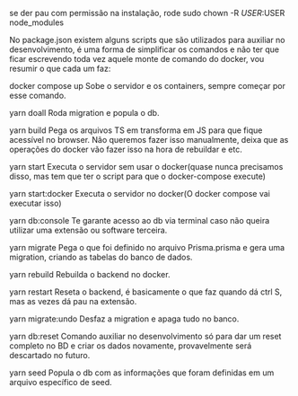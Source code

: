 se der pau com permissão na instalação, rode
sudo chown -R $USER:$USER node_modules

No package.json existem alguns scripts que são utilizados para auxiliar no desenvolvimento, é uma forma de simplificar os comandos e não ter que ficar escrevendo toda vez aquele monte de comando do docker, vou resumir o que cada um faz:

docker compose up
Sobe o servidor e os containers, sempre começar por esse comando.

yarn doall
Roda migration e popula o db.

yarn build
Pega os arquivos TS em transforma em JS para que fique acessível no browser. Não queremos fazer isso manualmente, deixa que as operações do docker vão fazer isso na hora de rebuildar e etc.

yarn start
Executa o servidor sem usar o docker(quase nunca precisamos disso, mas tem que ter o script para que o docker-compose execute)

yarn start:docker
Executa o servidor no docker(O docker compose vai executar isso)

yarn db:console
Te garante acesso ao db via terminal caso não queira utilizar uma extensão ou software terceira.

yarn migrate
Pega o que foi definido no arquivo Prisma.prisma e gera uma migration, criando as tabelas do banco de dados.

yarn rebuild
Rebuilda o backend no docker.

yarn restart
Reseta o backend, é basicamente o que faz quando dá ctrl S, mas as vezes dá pau na extensão.

yarn migrate:undo
Desfaz a migration e apaga tudo no banco.

yarn db:reset
Comando auxiliar no desenvolvimento só para dar um reset completo no BD e criar os dados novamente, provavelmente será descartado no futuro.

yarn seed
Popula o db com as informações que foram definidas em um arquivo específico de seed.


